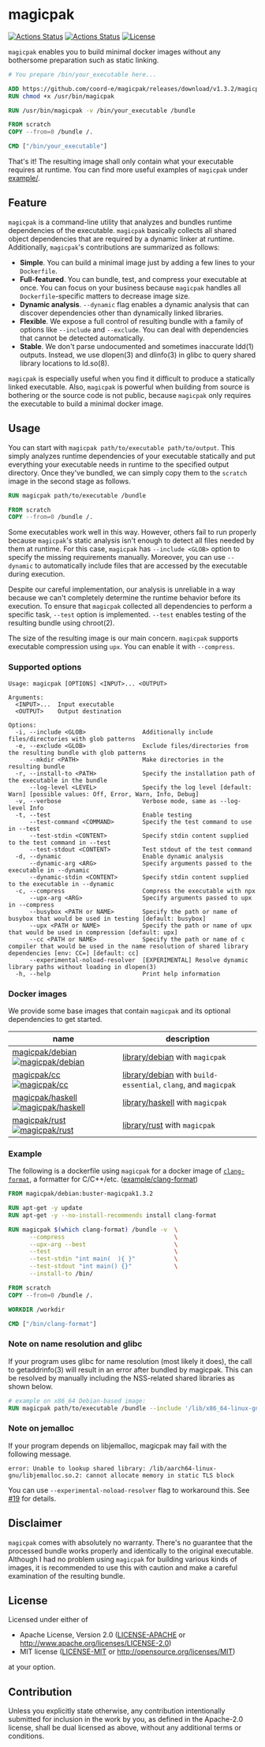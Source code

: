 # magicpak

[![Actions Status](https://github.com/coord-e/magicpak/workflows/Test%20and%20Lint/badge.svg)](https://github.com/coord-e/magicpak/actions?workflow=Test+and+Lint)
[![Actions Status](https://github.com/coord-e/magicpak/workflows/Release/badge.svg)](https://github.com/coord-e/magicpak/actions?workflow=Release)
[![License](https://img.shields.io/crates/l/magicpak)](https://crates.io/crates/magicpak)

`magicpak` enables you to build minimal docker images without any bothersome preparation such as static linking.

```dockerfile
# You prepare /bin/your_executable here...

ADD https://github.com/coord-e/magicpak/releases/download/v1.3.2/magicpak-x86_64-unknown-linux-musl /usr/bin/magicpak
RUN chmod +x /usr/bin/magicpak

RUN /usr/bin/magicpak -v /bin/your_executable /bundle

FROM scratch
COPY --from=0 /bundle /.

CMD ["/bin/your_executable"]
```

That's it! The resulting image shall only contain what your executable requires at runtime. You can find more useful examples of `magicpak` under [example/](/example).

## Feature

`magicpak` is a command-line utility that analyzes and bundles runtime dependencies of the executable.  `magicpak` basically collects all shared object dependencies that are required by a dynamic linker at runtime. Additionally, `magicpak`'s contributions are summarized as follows:

- **Simple**. You can build a minimal image just by adding a few lines to your `Dockerfile`.
- **Full-featured**. You can bundle, test, and compress your executable at once. You can focus on your business because `magicpak` handles all `Dockerfile`-specific matters to decrease image size.
- **Dynamic analysis**. `--dynamic` flag enables a dynamic analysis that can discover dependencies other than dynamically linked libraries.
- **Flexible**. We expose a full control of resulting bundle with a family of options like `--include` and  `--exclude`. You can deal with dependencies that cannot be detected automatically.
- **Stable**. We don't parse undocumented and sometimes inaccurate ldd(1) outputs. Instead, we use dlopen(3) and dlinfo(3) in glibc to query shared library locations to ld.so(8).

`magicpak` is especially useful when you find it difficult to produce a statically linked executable. Also, `magicpak` is powerful when building from source is bothering or the source code is not public, because `magicpak` only requires the executable to build a minimal docker image.

## Usage

You can start with `magicpak path/to/executable path/to/output`. This simply analyzes runtime dependencies of your executable statically and put everything your executable needs in runtime to the specified output directory. Once they've bundled, we can simply copy them to the `scratch` image in the second stage as follows.

```dockerfile
RUN magicpak path/to/executable /bundle

FROM scratch
COPY --from=0 /bundle /.
```

Some executables work well in this way. However, others fail to run properly because `magicpak`'s static analysis isn't enough to detect all files needed by them at runtime. For this case, `magicpak` has `--include <GLOB>` option to specify the missing requirements manually. Moreover, you can use `--dynamic` to automatically include files that are accessed by the executable during execution.

Despite our careful implementation, our analysis is unreliable in a way because we can't completely determine the runtime behavior before its execution. To ensure that `magicpak` collected all dependencies to perform a specific task, `--test` option is implemented. `--test` enables testing of the resulting bundle using chroot(2).

The size of the resulting image is our main concern. `magicpak` supports executable compression using `upx`. You can enable it with `--compress`.

### Supported options

```
Usage: magicpak [OPTIONS] <INPUT>... <OUTPUT>

Arguments:
  <INPUT>...  Input executable
  <OUTPUT>    Output destination

Options:
  -i, --include <GLOB>                Additionally include files/directories with glob patterns
  -e, --exclude <GLOB>                Exclude files/directories from the resulting bundle with glob patterns
      --mkdir <PATH>                  Make directories in the resulting bundle
  -r, --install-to <PATH>             Specify the installation path of the executable in the bundle
      --log-level <LEVEL>             Specify the log level [default: Warn] [possible values: Off, Error, Warn, Info, Debug]
  -v, --verbose                       Verbose mode, same as --log-level Info
  -t, --test                          Enable testing
      --test-command <COMMAND>        Specify the test command to use in --test
      --test-stdin <CONTENT>          Specify stdin content supplied to the test command in --test
      --test-stdout <CONTENT>         Test stdout of the test command
  -d, --dynamic                       Enable dynamic analysis
      --dynamic-arg <ARG>             Specify arguments passed to the executable in --dynamic
      --dynamic-stdin <CONTENT>       Specify stdin content supplied to the executable in --dynamic
  -c, --compress                      Compress the executable with npx
      --upx-arg <ARG>                 Specify arguments passed to upx in --compress
      --busybox <PATH or NAME>        Specify the path or name of busybox that would be used in testing [default: busybox]
      --upx <PATH or NAME>            Specify the path or name of upx that would be used in compression [default: upx]
      --cc <PATH or NAME>             Specify the path or name of c compiler that would be used in the name resolution of shared library dependencies [env: CC=] [default: cc]
      --experimental-noload-resolver  [EXPERIMENTAL] Resolve dynamic library paths without loading in dlopen(3)
  -h, --help                          Print help information
```

### Docker images

We provide some base images that contain `magicpak` and its optional dependencies to get started.

| name                                                         | description                                                  |
| ------------------------------------------------------------ | ------------------------------------------------------------ |
| [magicpak/debian ![magicpak/debian](https://img.shields.io/docker/pulls/magicpak/debian)](https://hub.docker.com/r/magicpak/debian) | [library/debian](http://hub.docker.com/_/debian) with `magicpak` |
| [magicpak/cc ![magicpak/cc](https://img.shields.io/docker/pulls/magicpak/cc)](https://hub.docker.com/r/magicpak/cc) | [library/debian](http://hub.docker.com/_/debian) with `build-essential`, `clang`, and `magicpak` |
| [magicpak/haskell ![magicpak/haskell](https://img.shields.io/docker/pulls/magicpak/haskell)](https://hub.docker.com/r/magicpak/haskell) | [library/haskell](http://hub.docker.com/_/haskell) with `magicpak` |
| [magicpak/rust ![magicpak/rust](https://img.shields.io/docker/pulls/magicpak/rust)](https://hub.docker.com/r/magicpak/rust) | [library/rust](http://hub.docker.com/_/rust) with `magicpak` |

### Example

The following is a dockerfile using `magicpak` for a docker image of [`clang-format`](https://clang.llvm.org/docs/ClangFormat.html), a formatter for C/C++/etc. ([example/clang-format](/example/clang-format))

```dockerfile
FROM magicpak/debian:buster-magicpak1.3.2

RUN apt-get -y update
RUN apt-get -y --no-install-recommends install clang-format

RUN magicpak $(which clang-format) /bundle -v  \
      --compress                               \
      --upx-arg --best                         \
      --test                                   \
      --test-stdin "int main(  ){ }"           \
      --test-stdout "int main() {}"            \
      --install-to /bin/

FROM scratch
COPY --from=0 /bundle /.

WORKDIR /workdir

CMD ["/bin/clang-format"]
```

### Note on name resolution and glibc

If your program uses glibc for name resolution (most likely it does), the call to getaddrinfo(3) will result in an error after bundled by magicpak.
This can be resolved by manually including the NSS-related shared libraries as shown below.

```dockerfile
# example on x86_64 Debian-based image:
RUN magicpak path/to/executable /bundle --include '/lib/x86_64-linux-gnu/libnss_*'
```

### Note on jemalloc

If your program depends on libjemalloc, magicpak may fail with the following message.

```
error: Unable to lookup shared library: /lib/aarch64-linux-gnu/libjemalloc.so.2: cannot allocate memory in static TLS block
```

You can use `--experimental-noload-resolver` flag to workaround this. See [#19](https://github.com/coord-e/magicpak/issues/19) for details.

## Disclaimer

`magicpak` comes with absolutely no warranty. There's no guarantee that the processed bundle works properly and identically to the original executable. Although I had no problem using `magicpak` for building various kinds of images, it is recommended to use this with caution and make a careful examination of the resulting bundle.

## License

Licensed under either of

 * Apache License, Version 2.0
   ([LICENSE-APACHE](LICENSE-APACHE) or http://www.apache.org/licenses/LICENSE-2.0)
 * MIT license
   ([LICENSE-MIT](LICENSE-MIT) or http://opensource.org/licenses/MIT)

at your option.

## Contribution

Unless you explicitly state otherwise, any contribution intentionally submitted
for inclusion in the work by you, as defined in the Apache-2.0 license, shall be
dual licensed as above, without any additional terms or conditions.

